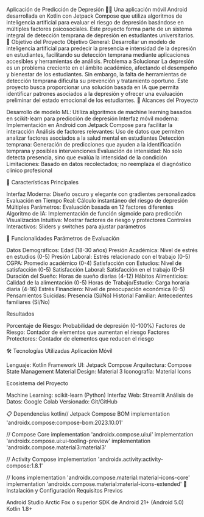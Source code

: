 Aplicación de Predicción de Depresión 🧠💙
Una aplicación móvil Android desarrollada en Kotlin con Jetpack Compose que utiliza algoritmos de inteligencia artificial para evaluar el riesgo de depresión basándose en múltiples factores psicosociales. Este proyecto forma parte de un sistema integral de detección temprana de depresión en estudiantes universitarios.
🎯 Objetivo del Proyecto
Objetivo General: Desarrollar un modelo de inteligencia artificial para predecir la presencia e intensidad de la depresión en estudiantes, facilitando su detección temprana mediante aplicaciones accesibles y herramientas de análisis.
Problema a Solucionar
La depresión es un problema creciente en el ámbito académico, afectando el desempeño y bienestar de los estudiantes. Sin embargo, la falta de herramientas de detección temprana dificulta su prevención y tratamiento oportuno. Este proyecto busca proporcionar una solución basada en IA que permita identificar patrones asociados a la depresión y ofrecer una evaluación preliminar del estado emocional de los estudiantes.
🔬 Alcances del Proyecto

Desarrollo de modelo ML: Utiliza algoritmos de machine learning basados en scikit-learn para predicción de depresión
Interfaz móvil moderna: Implementación en Android con Jetpack Compose para facilitar la interacción
Análisis de factores relevantes: Uso de datos que permiten analizar factores asociados a la salud mental en estudiantes
Detección temprana: Generación de predicciones que ayuden a la identificación temprana y posibles intervenciones
Evaluación de intensidad: No solo detecta presencia, sino que evalúa la intensidad de la condición
Limitaciones: Basado en datos recolectados; no reemplaza el diagnóstico clínico profesional

📱 Características Principales

Interfaz Moderna: Diseño oscuro y elegante con gradientes personalizados
Evaluación en Tiempo Real: Cálculo instantáneo del riesgo de depresión
Múltiples Parámetros: Evaluación basada en 12 factores diferentes
Algoritmo de IA: Implementación de función sigmoide para predicción
Visualización Intuitiva: Mostrar factores de riesgo y protectores
Controles Interactivos: Sliders y switches para ajustar parámetros

🎯 Funcionalidades
Parámetros de Evaluación

Datos Demográficos: Edad (18-30 años)
Presión Académica: Nivel de estrés en estudios (0-5)
Presión Laboral: Estrés relacionado con el trabajo (0-5)
CGPA: Promedio académico (0-4)
Satisfacción con Estudios: Nivel de satisfacción (0-5)
Satisfacción Laboral: Satisfacción en el trabajo (0-5)
Duración del Sueño: Horas de sueño diarias (4-12)
Hábitos Alimenticios: Calidad de la alimentación (0-5)
Horas de Trabajo/Estudio: Carga horaria diaria (4-16)
Estrés Financiero: Nivel de preocupación económica (0-5)
Pensamientos Suicidas: Presencia (Sí/No)
Historial Familiar: Antecedentes familiares (Sí/No)

Resultados

Porcentaje de Riesgo: Probabilidad de depresión (0-100%)
Factores de Riesgo: Contador de elementos que aumentan el riesgo
Factores Protectores: Contador de elementos que reducen el riesgo

🛠️ Tecnologías Utilizadas
Aplicación Móvil

Lenguaje: Kotlin
Framework UI: Jetpack Compose
Arquitectura: Compose State Management
Material Design: Material 3
Iconografía: Material Icons

Ecosistema del Proyecto

Machine Learning: scikit-learn (Python)
Interfaz Web: Streamlit
Análisis de Datos: Google Colab
Versionado: Git/GitHub

📋 Dependencias
kotlin// Jetpack Compose BOM
implementation 'androidx.compose:compose-bom:2023.10.01'

// Compose Core
implementation 'androidx.compose.ui:ui'
implementation 'androidx.compose.ui:ui-tooling-preview'
implementation 'androidx.compose.material3:material3'

// Activity Compose
implementation 'androidx.activity:activity-compose:1.8.1'

// Icons
implementation 'androidx.compose.material:material-icons-core'
implementation 'androidx.compose.material:material-icons-extended'
🚀 Instalación y Configuración
Requisitos Previos

Android Studio Arctic Fox o superior
SDK de Android 21+ (Android 5.0)
Kotlin 1.8+
